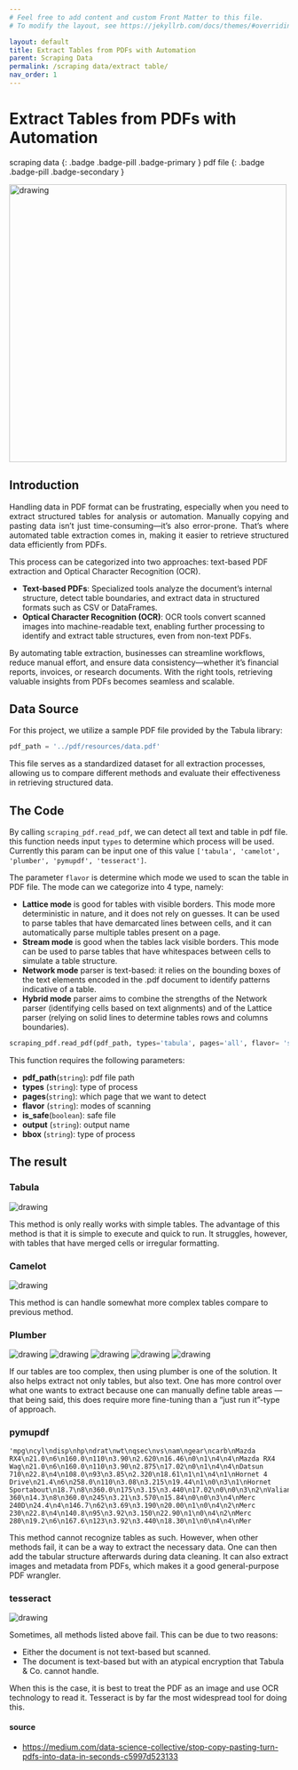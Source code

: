 ```yaml
---
# Feel free to add content and custom Front Matter to this file.
# To modify the layout, see https://jekyllrb.com/docs/themes/#overriding-theme-defaults

layout: default
title: Extract Tables from PDFs with Automation
parent: Scraping Data
permalink: /scraping data/extract table/
nav_order: 1
---
```


#  Extract Tables from PDFs with Automation
scraping data
{: .badge .badge-pill .badge-primary }
pdf file
{: .badge .badge-pill .badge-secondary }

<img src="/assets/images/scrap/scrap_06.png" alt="drawing" width="500"/>

## Introduction
<p style='text-align: justify;'>
Handling data in PDF format can be frustrating, especially when you need to extract structured tables for analysis or automation. Manually copying and pasting data isn’t just time-consuming—it’s also error-prone. That’s where automated table extraction comes in, making it easier to retrieve structured data efficiently from PDFs.
</p>

This process can be categorized into two approaches: text-based PDF extraction and Optical Character Recognition (OCR).
- **Text-based PDFs**: Specialized tools analyze the document’s internal structure, detect table boundaries, and extract data in structured formats such as CSV or DataFrames.
- **Optical Character Recognition (OCR)**: OCR tools convert scanned images into machine-readable text, enabling further processing to identify and extract table structures, even from non-text PDFs.

By automating table extraction, businesses can streamline workflows, reduce manual effort, and ensure data consistency—whether it’s financial reports, invoices, or research documents. With the right tools, retrieving valuable insights from PDFs becomes seamless and scalable.

## Data Source
For this project, we utilize a sample PDF file provided by the Tabula library:

```python
pdf_path = '../pdf/resources/data.pdf'
```
This file serves as a standardized dataset for all extraction processes, allowing us to compare different methods and evaluate their effectiveness in retrieving structured data.


## The Code
By calling `scraping_pdf.read_pdf`, we can detect all text and table in pdf file. this function needs input `types` to determine which process will be used. Currently this param can be input one of this value `['tabula', 'camelot', 'plumber', 'pymupdf', 'tesseract']`.

The parameter `flavor` is determine which mode we used to scan the table in PDF file. The mode can we categorize into 4 type, namely:
- **Lattice mode** is good for tables with visible borders. This mode more deterministic in nature, and it does not rely on guesses. It can be used to parse tables that have demarcated lines between cells, and it can automatically parse multiple tables present on a page.
- **Stream mode** is good when the tables lack visible borders. This mode can be used to parse tables that have whitespaces between cells to simulate a table structure.
- **Network mode** parser is text-based: it relies on the bounding boxes of the text elements encoded in the .pdf document to identify patterns indicative of a table.
- **Hybrid mode** parser aims to combine the strengths of the Network parser (identifying cells based on text alignments) and of the Lattice parser (relying on solid lines to determine tables rows and columns boundaries).


```python
scraping_pdf.read_pdf(pdf_path, types='tabula', pages='all', flavor= 'stream', is_safe=False, output= 'table', bbox=None)
```

This function requires the following parameters:
- **pdf_path**(`string`):     pdf file path
- **types** (`string`):       type of process
- **pages**(`string`):        which page that we want to detect
- **flavor** (`string`):      modes of scanning
- **is_safe**(`boolean`):     safe file
- **output** (`string`):      output name
- **bbox** (`string`):        type of process


## The result

### Tabula
<img src="/assets/images/scrap/scrap_01.png" alt="drawing"/>

This method is only really works with simple tables. The advantage of this method is that it is simple to execute and quick to run. It struggles, however, with tables that have merged cells or irregular formatting.


### Camelot
<img src="/assets/images/scrap/scrap_02.png" alt="drawing"/>

This method is can handle somewhat more complex tables compare to previous method. 


### Plumber
<img src="/assets/images/scrap/scrap_03.png" alt="drawing"/>
<img src="/assets/images/scrap/scrap_04.png" alt="drawing"/>
<img src="/assets/images/scrap/scrap_05.png" alt="drawing"/>
<img src="/assets/images/scrap/scrap_06.png" alt="drawing"/>
<img src="/assets/images/scrap/scrap_07.webp" alt="drawing"/>

If our tables are too complex, then using plumber is one of the solution. It also helps extract not only tables, but also text. One has more control over what one wants to extract because one can manually define table areas — that being said, this does require more fine-tuning than a “just run it”-type of approach.


### pymupdf

```
'mpg\ncyl\ndisp\nhp\ndrat\nwt\nqsec\nvs\nam\ngear\ncarb\nMazda RX4\n21.0\n6\n160.0\n110\n3.90\n2.620\n16.46\n0\n1\n4\n4\nMazda RX4 Wag\n21.0\n6\n160.0\n110\n3.90\n2.875\n17.02\n0\n1\n4\n4\nDatsun 710\n22.8\n4\n108.0\n93\n3.85\n2.320\n18.61\n1\n1\n4\n1\nHornet 4 Drive\n21.4\n6\n258.0\n110\n3.08\n3.215\n19.44\n1\n0\n3\n1\nHornet Sportabout\n18.7\n8\n360.0\n175\n3.15\n3.440\n17.02\n0\n0\n3\n2\nValiant\n18.1\n6\n225.0\n105\n2.76\n3.460\n20.22\n1\n0\n3\n1\nDuster 360\n14.3\n8\n360.0\n245\n3.21\n3.570\n15.84\n0\n0\n3\n4\nMerc 240D\n24.4\n4\n146.7\n62\n3.69\n3.190\n20.00\n1\n0\n4\n2\nMerc 230\n22.8\n4\n140.8\n95\n3.92\n3.150\n22.90\n1\n0\n4\n2\nMerc 280\n19.2\n6\n167.6\n123\n3.92\n3.440\n18.30\n1\n0\n4\n4\nMer
```

This method cannot recognize tables as such. However, when other methods fail, it can be a way to extract the necessary data. One can then add the tabular structure afterwards during data cleaning. It can also extract images and metadata from PDFs, which makes it a good general-purpose PDF wrangler.



### tesseract
<img src="/assets/images/scrap/scrap_08.webp" alt="drawing"/>

Sometimes, all methods listed above fail. This can be due to two reasons: 
- Either the document is not text-based but scanned. 
- The document is text-based but with an atypical encryption that Tabula & Co. cannot handle.

When this is the case, it is best to treat the PDF as an image and use OCR technology to read it. Tesseract is by far the most widespread tool for doing this.


#### source
- https://medium.com/data-science-collective/stop-copy-pasting-turn-pdfs-into-data-in-seconds-c5997d523133